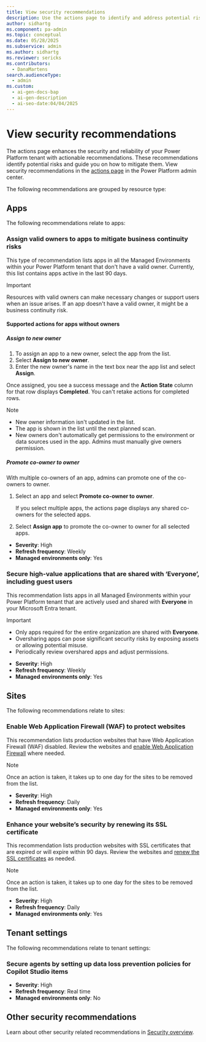 ```yaml
---
title: View security recommendations
description: Use the actions page to identify and address potential risks across apps, sites, and tenant settings.
author: sidhartg
ms.component: pa-admin
ms.topic: conceptual
ms.date: 05/28/2025
ms.subservice: admin
ms.author: sidhartg
ms.reviewer: sericks
ms.contributors:
  - DanaMartens
search.audienceType:
  - admin
ms.custom:
  - ai-gen-docs-bap
  - ai-gen-description
  - ai-seo-date:04/04/2025
---
```


# View security recommendations

The actions page enhances the security and reliability of your Power Platform tenant with actionable recommendations. These recommendations identify potential risks and guide you on how to mitigate them. View security recommendations in the [actions page](power-platform-advisor.md) in the Power Platform admin center.

The following recommendations are grouped by resource type:

## Apps

The following recommendations relate to apps:

### Assign valid owners to apps to mitigate business continuity risks

This type of recommendation lists apps in all the Managed Environments within your Power Platform tenant that don't have a valid owner. Currently, this list contains apps active in the last 90 days.

> [!IMPORTANT]
> Resources with valid owners can make necessary changes or support users when an issue arises. If an app doesn't have a valid owner, it might be a business continuity risk.

#### Supported actions for apps without owners

##### Assign to new owner

1. To assign an app to a new owner, select the app from the list.
1. Select **Assign to new owner**.
1. Enter the new owner's name in the text box near the app list and select **Assign**.

Once assigned, you see a success message and the **Action State** column for that row displays **Completed**. You can't retake actions for completed rows.

> [!NOTE]
>
> - New owner information isn't updated in the list.
> - The app is shown in the list until the next planned scan.
> - New owners don't automatically get permissions to the environment or data sources used in the app. Admins must manually give owners permission.

##### Promote co-owner to owner

With multiple co-owners of an app, admins can promote one of the co-owners to owner.

1. Select an app and select **Promote co-owner to owner**.

   If you select multiple apps, the actions page displays any shared co-owners for the selected apps.

1. Select **Assign app** to promote the co-owner to owner for all selected apps.

- **Severity**: High  
- **Refresh frequency**: Weekly  
- **Managed environments only**: Yes  

### Secure high-value applications that are shared with ‘Everyone’, including guest users

This recommendation lists apps in all Managed Environments within your Power Platform tenant that are actively used and shared with **Everyone** in your Microsoft Entra tenant.

> [!IMPORTANT]
>
> - Only apps required for the entire organization are shared with **Everyone**.
> - Oversharing apps can pose significant security risks by exposing assets or allowing potential misuse.
> - Periodically review overshared apps and adjust permissions.

- **Severity**: High  
- **Refresh frequency**: Weekly  
- **Managed environments only**: Yes  

## Sites

The following recommendations relate to sites:

### Enable Web Application Firewall (WAF) to protect websites

This recommendation lists production websites that have Web Application Firewall (WAF) disabled. Review the websites and [enable Web Application Firewall](/power-pages/security/configure-web-application-firewall) where needed.

> [!NOTE]
> Once an action is taken, it takes up to one day for the sites to be removed from the list.

- **Severity**: High  
- **Refresh frequency**: Daily  
- **Managed environments only**: Yes  

### Enhance your websiteʼs security by renewing its SSL certificate

This recommendation lists production websites with SSL certificates that are expired or will expire within 90 days. Review the websites and [renew the SSL certificates](/power-pages/admin/add-custom-domain) as needed.

> [!NOTE]
> Once an action is taken, it takes up to one day for the sites to be removed from the list.

- **Severity**: High  
- **Refresh frequency**: Daily  
- **Managed environments only**: Yes  

## Tenant settings

The following recommendations relate to tenant settings:

### Secure agents by setting up data loss prevention policies for Copilot Studio items

- **Severity**: High  
- **Refresh frequency**: Real time  
- **Managed environments only**: No  

## Other security recommendations

Learn about other security related recommendations in [Security overview](security/security-overview.md#conditions-that-trigger-feature-recommendations).
